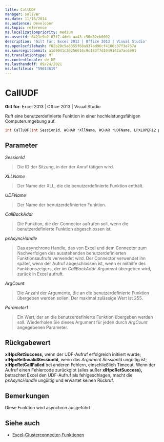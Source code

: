```yaml
---
title: CallUDF
manager: soliver
ms.date: 11/16/2014
ms.audience: Developer
ms.topic: reference
ms.localizationpriority: medium
ms.assetid: 6421c9a2-07f7-4deb-aa43-c50d82cb0002
description: 'Gilt für: Excel 2013 | Office 2013 | Visual Studio'
ms.openlocfilehash: f02b20c5a8355f68a937ad96cf4106c37f3a767a
ms.sourcegitcommit: a1d9041c20256616c9c183f7d1049142a7ac6991
ms.translationtype: MT
ms.contentlocale: de-DE
ms.lasthandoff: 09/24/2021
ms.locfileid: "59614619"
---
```

# <a name="calludf"></a>CallUDF

**Gilt für**: Excel 2013 | Office 2013 | Visual Studio 
  
Ruft eine benutzerdefinierte Funktion in einer hochleistungsfähigen Computerumgebung auf.
  
```cpp
int CallUDF(int SessionId, WCHAR *XllName, WCHAR *UDFName, LPXLOPER12 pxAsyncHandle, int (*CallBackAddr)(), int ArgCount, LPXLOPER12 Parameter1, ...)
```

## <a name="parameters"></a>Parameter

_SessionId_
  
> Die ID der Sitzung, in der der Anruf tätigen wird.
    
_XLLName_
  
> Der Name der XLL, die die benutzerdefinierte Funktion enthält.
    
_UDFName_
  
> Der Name der benutzerdefinierten Funktion.
    
_CallBackAddr_
  
> Die Funktion, die der Connector aufrufen soll, wenn die benutzerdefinierte Funktion abgeschlossen ist.
    
_pxAsyncHandle_
  
> Das asynchrone Handle, das von Excel und dem Connector zum Nachverfolgen des ausstehenden benutzerdefinierten Funktionsaufrufs verwendet wird. Der Connector verwendet ihn später, wenn der Aufruf abgeschlossen ist, wenn er mithilfe des Funktionszeigers, der im _CallBackAddr-Argument_ übergeben wird, zurück in Excel aufruft. 
    
_ArgCount_
  
> Die Anzahl der Argumente, die an die benutzerdefinierte Funktion übergeben werden sollen. Der maximal zulässige Wert ist 255.
    
_Parameter1_
  
> Ein Wert, der an die benutzerdefinierte Funktion übergeben werden soll. Wiederholen Sie dieses Argument für jeden durch  _ArgCount_ angegebenen Parameter.
    
## <a name="return-value"></a>Rückgabewert

**xlHpcRetSuccess,** wenn der UDF-Aufruf erfolgreich initiiert wurde; **xlHpcRetInvalidSessionId,** wenn das _Argument SessionId_ ungültig ist; **xlHpcRetCallFailed** bei anderen Fehlern, einschließlich Timeout. Wenn der Aufruf einen Fehlercode zurückgibt (alles außer **xlHpcRetSuccess),** betrachtet Excel den UDF-Aufruf als fehlgeschlagen, macht die _pxAsyncHandle_ ungültig und erwartet keinen Rückruf.
  
## <a name="remarks"></a>Bemerkungen

Diese Funktion wird asynchron ausgeführt.
  
## <a name="see-also"></a>Siehe auch

- [Excel-Clusterconnector-Funktionen](excel-cluster-connector-functions.md)

